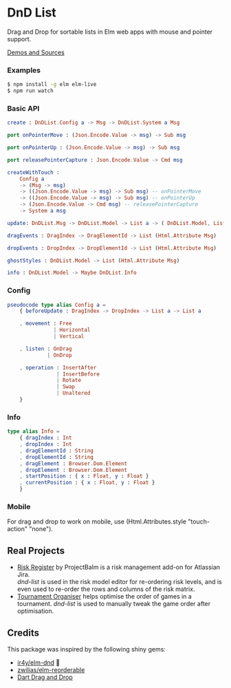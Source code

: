 # DnD List

Drag and Drop for sortable lists in Elm web apps with mouse and pointer support.

[Demos and Sources](https://ceddlyburge.github.io/dnd-list/)

### Examples

```bash
$ npm install -g elm elm-live
$ npm run watch
```

### Basic API

```elm
create : DnDList.Config a -> Msg -> DnDList.System a Msg

port onPointerMove : (Json.Encode.Value -> msg) -> Sub msg

port onPointerUp : (Json.Encode.Value -> msg) -> Sub msg

port releasePointerCapture : Json.Encode.Value -> Cmd msg

createWithTouch :
    Config a
    -> (Msg -> msg)
    -> ((Json.Encode.Value -> msg) -> Sub msg) -- onPointerMove
    -> ((Json.Encode.Value -> msg) -> Sub msg) -- onPointerUp
    -> (Json.Encode.Value -> Cmd msg) -- releasePointerCapture
    -> System a msg
```

```elm
update: DnDList.Msg -> DnDList.Model -> List a -> ( DnDList.Model, List a )

dragEvents : DragIndex -> DragElementId -> List (Html.Attribute Msg)

dropEvents : DropIndex -> DropElementId -> List (Html.Attribute Msg)

ghostStyles : DnDList.Model -> List (Html.Attribute Msg)

info : DnDList.Model -> Maybe DnDList.Info
```

### Config

```elm
pseudocode type alias Config a =
    { beforeUpdate : DragIndex -> DropIndex -> List a -> List a

    , movement : Free
               | Horizontal
               | Vertical

    , listen : OnDrag
             | OnDrop

    , operation : InsertAfter
                | InsertBefore
                | Rotate
                | Swap
                | Unaltered
    }
```

### Info

```elm
type alias Info =
    { dragIndex : Int
    , dropIndex : Int
    , dragElementId : String
    , dropElementId : String
    , dragElement : Browser.Dom.Element
    , dropElement : Browser.Dom.Element
    , startPosition : { x : Float, y : Float }
    , currentPosition : { x : Float, y : Float }
    }
```

### Mobile

For drag and drop to work on mobile, use (Html.Attributes.style "touch-action" "none").

## Real Projects

- [Risk Register](https://marketplace.atlassian.com/apps/1213146/risk-register?hosting=server&tab=overview) by ProjectBalm is a risk management add-on for Atlassian Jira.  
  _dnd-list_ is used in the risk model editor for re-ordering risk levels, and is even used to re-order the rows and columns of the risk matrix.
- [Tournament Organiser](https://tournament-organiser.onrender.com/) helps optimise the order of games in a tournament. _dnd-list_ is used to manually tweak the game order after optimisation.

## Credits

This package was inspired by the following shiny gems:

- [ir4y/elm-dnd](https://package.elm-lang.org/packages/ir4y/elm-dnd/latest/) :gem:
- [zwilias/elm-reorderable](https://package.elm-lang.org/packages/zwilias/elm-reorderable/latest/)
- [Dart Drag and Drop](https://code.makery.ch/library/dart-drag-and-drop/)
